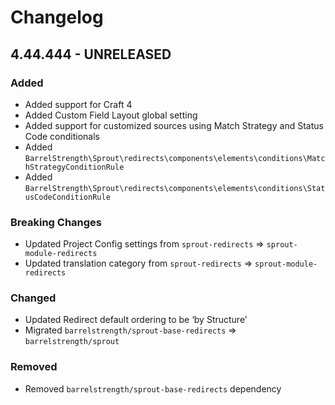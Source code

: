 # Changelog

## 4.44.444 - UNRELEASED

### Added

- Added support for Craft 4
- Added Custom Field Layout global setting
- Added support for customized sources using Match Strategy and Status Code conditionals
- Added `BarrelStrength\Sprout\redirects\components\elements\conditions\MatchStrategyConditionRule`
- Added `BarrelStrength\Sprout\redirects\components\elements\conditions\StatusCodeConditionRule`

### Breaking Changes

- Updated Project Config settings from `sprout-redirects` => `sprout-module-redirects`
- Updated translation category from `sprout-redirects` => `sprout-module-redirects`

### Changed

- Updated Redirect default ordering to be ‘by Structure’
- Migrated `barrelstrength/sprout-base-redirects` => `barrelstrength/sprout`

### Removed

- Removed `barrelstrength/sprout-base-redirects` dependency


